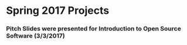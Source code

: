 # Spring 2017 Projects 
### Pitch Slides were presented for Introduction to Open Source Software (3/3/2017) 
